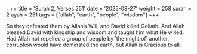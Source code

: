 +++
title = 'Surah 2, Verses 251'
date = '2025-08-27'
weight = 258
surah = 2
ayah = 251
tags = ["allah", "earth", "people", "wisdom"]
+++

So they defeated them by Allah’s Will, and David killed Goliath. And Allah blessed David with kingship and wisdom and taught him what He willed. Had Allah not repelled a group of people by ˹the might of˺ another, corruption would have dominated the earth, but Allah is Gracious to all.